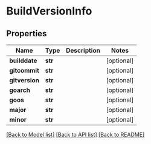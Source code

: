 # BuildVersionInfo

## Properties
Name | Type | Description | Notes
------------ | ------------- | ------------- | -------------
**builddate** | **str** |  | [optional] 
**gitcommit** | **str** |  | [optional] 
**gitversion** | **str** |  | [optional] 
**goarch** | **str** |  | [optional] 
**goos** | **str** |  | [optional] 
**major** | **str** |  | [optional] 
**minor** | **str** |  | [optional] 

[[Back to Model list]](../README.md#documentation-for-models) [[Back to API list]](../README.md#documentation-for-api-endpoints) [[Back to README]](../README.md)

